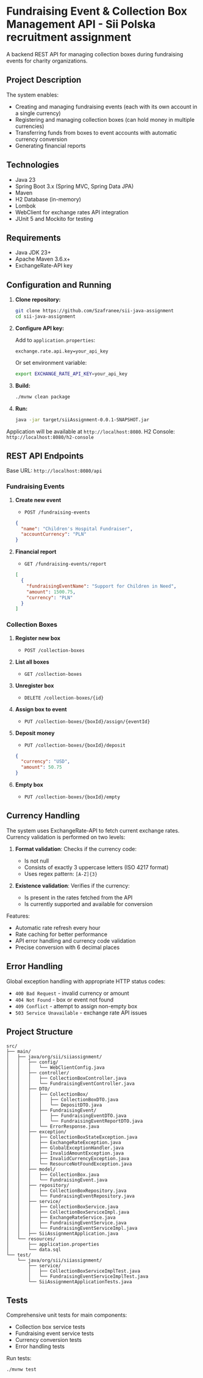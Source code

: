 # Fundraising Event & Collection Box Management API -  Sii Polska recruitment assignment

A backend REST API for managing collection boxes during fundraising events for charity organizations.

## Project Description

The system enables:
- Creating and managing fundraising events (each with its own account in a single currency)
- Registering and managing collection boxes (can hold money in multiple currencies)
- Transferring funds from boxes to event accounts with automatic currency conversion
- Generating financial reports

## Technologies

- Java 23
- Spring Boot 3.x (Spring MVC, Spring Data JPA)
- Maven
- H2 Database (in-memory)
- Lombok
- WebClient for exchange rates API integration
- JUnit 5 and Mockito for testing

## Requirements

- Java JDK 23+
- Apache Maven 3.6.x+
- ExchangeRate-API key

## Configuration and Running

1. **Clone repository:**
    ```bash
    git clone https://github.com/Szafranee/sii-java-assignment
    cd sii-java-assignment
    ```

2. **Configure API key:**

   Add to `application.properties`:
    ```properties
    exchange.rate.api.key=your_api_key
    ```
   Or set environment variable:
    ```bash
    export EXCHANGE_RATE_API_KEY=your_api_key
    ```

3. **Build:**
    ```bash
    ./mvnw clean package
    ```

4. **Run:**
    ```bash
    java -jar target/siiAssignment-0.0.1-SNAPSHOT.jar
    ```

Application will be available at `http://localhost:8080`.
H2 Console: `http://localhost:8080/h2-console`

## REST API Endpoints

Base URL: `http://localhost:8080/api`

### Fundraising Events

1. **Create new event**
    - `POST /fundraising-events`
   ```json
   {
     "name": "Children's Hospital Fundraiser",
     "accountCurrency": "PLN"
   }
   ```

2. **Financial report**
    - `GET /fundraising-events/report`
   ```json
   [
     {
       "fundraisingEventName": "Support for Children in Need",
       "amount": 1500.75,
       "currency": "PLN"
     }
   ]
   ```

### Collection Boxes

1. **Register new box**
    - `POST /collection-boxes`

2. **List all boxes**
    - `GET /collection-boxes`

3. **Unregister box**
    - `DELETE /collection-boxes/{id}`

4. **Assign box to event**
    - `PUT /collection-boxes/{boxId}/assign/{eventId}`

5. **Deposit money**
    - `PUT /collection-boxes/{boxId}/deposit`
   ```json
   {
     "currency": "USD",
     "amount": 50.75
   }
   ```

6. **Empty box**
    - `PUT /collection-boxes/{boxId}/empty`

## Currency Handling

The system uses ExchangeRate-API to fetch current exchange rates. Currency validation is performed on two levels:

1. **Format validation**: Checks if the currency code:
    - Is not null
    - Consists of exactly 3 uppercase letters (ISO 4217 format)
    - Uses regex pattern: `[A-Z]{3}`

2. **Existence validation**: Verifies if the currency:
    - Is present in the rates fetched from the API
    - Is currently supported and available for conversion

Features:
- Automatic rate refresh every hour
- Rate caching for better performance
- API error handling and currency code validation
- Precise conversion with 6 decimal places

## Error Handling

Global exception handling with appropriate HTTP status codes:

- `400 Bad Request` - invalid currency or amount
- `404 Not Found` - box or event not found
- `409 Conflict` - attempt to assign non-empty box
- `503 Service Unavailable` - exchange rate API issues

## Project Structure
```
src/
├── main/
│   ├── java/org/sii/siiassignment/
│   │   ├── config/
│   │   │   └── WebClientConfig.java
│   │   ├── controller/
│   │   │   ├── CollectionBoxController.java
│   │   │   └── FundraisingEventController.java
│   │   ├── DTO/
│   │   │   ├── CollectionBox/
│   │   │   │   ├── CollectionBoxDTO.java
│   │   │   │   └── DepositDTO.java
│   │   │   ├── FundraisingEvent/
│   │   │   │   ├── FundraisingEventDTO.java
│   │   │   │   └── FundraisingEventReportDTO.java
│   │   │   └── ErrorResponse.java
│   │   ├── exception/
│   │   │   ├── CollectionBoxStateException.java
│   │   │   ├── ExchangeRateException.java
│   │   │   ├── GlobalExceptionHandler.java
│   │   │   ├── InvalidAmountException.java
│   │   │   ├── InvalidCurrencyException.java
│   │   │   └── ResourceNotFoundException.java
│   │   ├── model/
│   │   │   ├── CollectionBox.java
│   │   │   └── FundraisingEvent.java
│   │   ├── repository/
│   │   │   ├── CollectionBoxRepository.java
│   │   │   └── FundraisingEventRepository.java
│   │   ├── service/
│   │   │   ├── CollectionBoxService.java
│   │   │   ├── CollectionBoxServiceImpl.java
│   │   │   ├── ExchangeRateService.java
│   │   │   ├── FundraisingEventService.java
│   │   │   └── FundraisingEventServiceImpl.java
│   │   ├── SiiAssignmentApplication.java
│   └── resources/
│       ├── application.properties
│       └── data.sql
└── test/
    └── java/org/sii/siiassignment/
        ├── service/
        │   ├── CollectionBoxServiceImplTest.java
        │   └── FundraisingEventServiceImplTest.java
        └── SiiAssignmentApplicationTests.java
```

## Tests

Comprehensive unit tests for main components:
- Collection box service tests
- Fundraising event service tests
- Currency conversion tests
- Error handling tests

Run tests:
```bash
./mvnw test
```